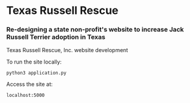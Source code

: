 # Texas Russell Rescue

### Re-designing a state non-profit's website to increase Jack Russell Terrier adoption in Texas

Texas Russell Rescue, Inc. website development

To run the site locally:
  ```
  python3 application.py
  ```
Access the site at:
  ```
  localhost:5000
  ```


